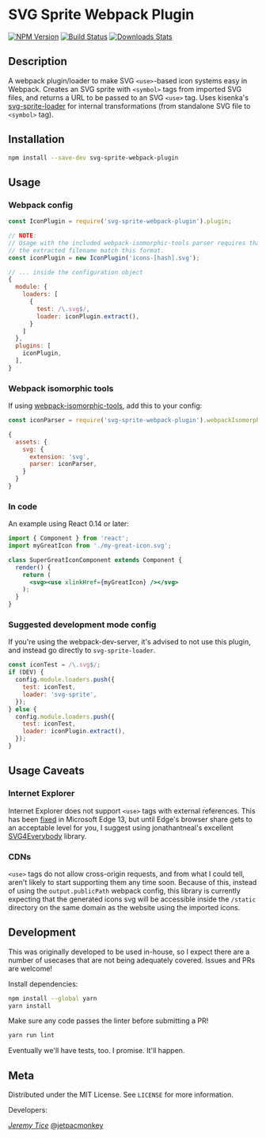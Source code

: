 # SVG Sprite Webpack Plugin

[![NPM Version][npm-image]][npm-url]
[![Build Status][circle-image]][circle-url]
[![Downloads Stats][npm-downloads]][npm-url]

## Description

A webpack plugin/loader to make SVG `<use>`-based icon systems easy in Webpack.
Creates an SVG sprite with `<symbol>` tags from imported SVG files, and returns
a URL to be passed to an SVG `<use>` tag. Uses kisenka's
[svg-sprite-loader](https://github.com/kisenka/svg-sprite-loader) for internal
transformations (from standalone SVG file to `<symbol>` tag).

## Installation

```sh
npm install --save-dev svg-sprite-webpack-plugin
```

## Usage

### Webpack config

```javascript
const IconPlugin = require('svg-sprite-webpack-plugin').plugin;

// NOTE:
// Usage with the included webpack-isomorphic-tools parser requires that
// the extracted filename match this format.
const iconPlugin = new IconPlugin('icons-[hash].svg');

// ... inside the configuration object
{
  module: {
    loaders: [
      {
        test: /\.svg$/,
        loader: iconPlugin.extract(),
      }
    ]
  },
  plugins: [
    iconPlugin,
  ],
}
```

### Webpack isomorphic tools

If using [webpack-isomorphic-tools](https://www.npmjs.com/package/webpack-isomorphic-tools),
add this to your config:

```javascript
const iconParser = require('svg-sprite-webpack-plugin').webpackIsomorphicParser;

{
  assets: {
    svg: {
      extension: 'svg',
      parser: iconParser,
    }
  }
}
```

### In code

An example using React 0.14 or later:

```jsx
import { Component } from 'react';
import myGreatIcon from './my-great-icon.svg';

class SuperGreatIconComponent extends Component {
  render() {
    return (
      <svg><use xlinkHref={myGreatIcon} /></svg>
    );
  }
}
```

### Suggested development mode config

If you're using the webpack-dev-server, it's advised to not use this plugin, and
instead go directly to `svg-sprite-loader`.

```javascript
const iconTest = /\.svg$/;
if (DEV) {
  config.module.loaders.push({
    test: iconTest,
    loader: 'svg-sprite',
  });
} else {
  config.module.loaders.push({
    test: iconTest,
    loader: iconPlugin.extract(),
  });
}
```

## Usage Caveats

### Internet Explorer

Internet Explorer does not support `<use>` tags with external references.
This has been [fixed](https://wpdev.uservoice.com/forums/257854-microsoft-edge-developer/suggestions/6263916-svg-external-content) in Microsoft Edge 13, but until Edge's browser share gets to an acceptable level for you, I suggest using jonathantneal's excellent [SVG4Everybody](https://github.com/jonathantneal/svg4everybody) library.

### CDNs

`<use>` tags do not allow cross-origin requests, and from what I could tell,
aren't likely to start supporting them any time soon. Because of this, instead
of using the `output.publicPath` webpack config, this library is currently
expecting that the generated icons svg will be accessible inside the `/static`
directory on the same domain as the website using the imported icons.

## Development

This was originally developed to be used in-house, so I expect there are a number
of usecases that are not being adequately covered. Issues and PRs are welcome!

Install dependencies:

```sh
npm install --global yarn
yarn install
```

Make sure any code passes the linter before submitting a PR!

```sh
yarn run lint
```

Eventually we'll have tests, too. I promise. It'll happen.

## Meta

Distributed under the MIT License. See ``LICENSE`` for more information.

Developers:

_[Jeremy Tice](https://github.com/jetpacmonkey)_
[@jetpacmonkey](https://twitter.com/jetpacmonkey)

[npm-image]: https://img.shields.io/npm/v/svg-sprite-webpack-plugin.svg?style=flat-square
[npm-url]: https://npmjs.org/package/svg-sprite-webpack-plugin
[npm-downloads]: https://img.shields.io/npm/dm/svg-sprite-webpack-plugin.svg?style=flat-square
[circle-image]: https://img.shields.io/circleci/project/github/TodayTix/svg-sprite-webpack-plugin.svg?style=flat-square
[circle-url]: https://circleci.com/gh/TodayTix/svg-sprite-webpack-plugin
